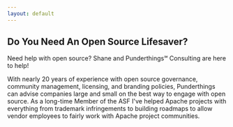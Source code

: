 ```yaml
---
layout: default
---
```


## Do You Need An Open Source Lifesaver?

Need help with open source?  Shane and Punderthings℠ Consulting are here to help!  

With nearly 20 years of experience with open source governance, community management, licensing, and branding policies, Punderthings can advise companies large and small on the best way to engage with open source.  As a long-time Member of the ASF I've helped Apache projects with everything from trademark infringements to building roadmaps to allow vendor employees to fairly work with Apache project communities.


